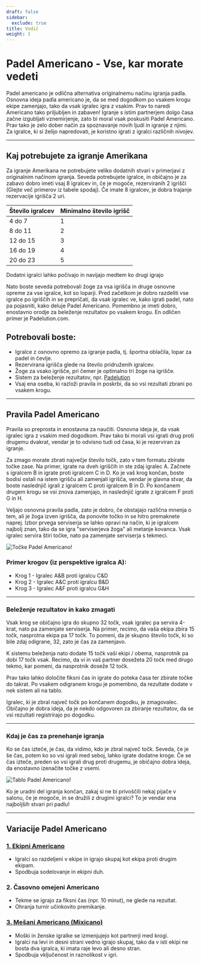 ```yaml
---
draft: false
sidebar:
  exclude: true
title: Vodič
weight: 1
---
```

# Padel Americano - Vse, kar morate vedeti

Padel americano je odlična alternativa originalnemu načinu igranja padla. Osnovna ideja padla americano je, da se med dogodkom po vsakem krogu ekipe zamenjajo, tako da vsak igralec igra z vsakim. Prav to naredi Americano tako priljubljen in zabaven! Igranje s istim partnerjem dolgo časa začne izgubljati vznemirjenje, zato bi moral vsak poskusiti Padel Americano. Prav tako je zelo dober način za spoznavanje novih ljudi in igranje z njimi. Za igralce, ki si želijo napredovati, je koristno igrati z igralci različnih nivojev.

---

## Kaj potrebujete za igranje Amerikana

Za igranje Amerikana ne potrebujete veliko dodatnih stvari v primerjavi z originalnim načinom igranja. Seveda potrebujete igralce, in običajno je za zabavo dobro imeti vsaj 8 igralcev in, če je mogoče, rezerviranih 2 igrišči (Glejte več primerov iz tabele spodaj). Če imate 8 igralcev, je dobra trajanje rezervacije igrišča 2 uri.

| Število igralcev                                         | Minimalno število igrišč |
|-----------------------------------------------------------|--------------------------|
|                           4 do 7                          |             1            |
|                          8 do 11                          |             2            |
|                          12 do 15                         |             3            |
|                          16 do 19                         |             4            |
|                          20 do 23                         |             5            |



Dodatni igralci lahko počivajo in navijajo medtem ko drugi igrajo

Nato boste seveda potrebovali žoge za vsa igrišča in druge osnovne opreme za vse igralce, kot so loparji. Pred začetkom je dobro razdeliti vse igralce po igriščih in se prepričati, da vsak igralec ve, kako igrati padel, nato pa pojasniti, kako deluje Padel Americano. Pomembno je imeti dobro, enostavno orodje za beleženje rezultatov po vsakem krogu. En odličen primer je Padelution.com.

## Potrebovali boste:

- Igralce z osnovno opremo za igranje padla, tj. športna oblačila, lopar za padel in čevlje.
- Rezervirana igrišča glede na število pridruženih igralcev.
- Žoge za vsako igrišče, pri čemer je optimalno tri žoge na igrišče.
- Sistem za beleženje rezultatov, npr. [Padelution](https://padelution.com/americano)
- Vsaj ena oseba, ki razloži pravila in poskrbi, da so vsi rezultati zbrani po vsakem krogu.

---
## Pravila Padel Americano

Pravila so preprosta in enostavna za naučiti. Osnovna ideja je, da vsak igralec igra z vsakim med dogodkom. Prav tako bi morali vsi igrati drug proti drugemu dvakrat, vendar je to odvisno tudi od časa, ki je rezerviran za igranje.

Za zmago morate zbrati največje število točk, zato v tem formatu zbirate točke zase. Na primer, igrate na dveh igriščih in ste zdaj igralec A. Začnete s igralcem B in igrate proti igralcem C in D. Ko je vaš krog končan, boste bodisi ostali na istem igrišču ali zamenjali igrišča, vendar je glavna stvar, da boste naslednjič igrali z igralcem C proti igralcem B in D. Po končanem drugem krogu se vsi znova zamenjajo, in naslednjič igrate z igralcem F proti G in H.

Veljajo osnovna pravila padla, zato je dobro, če obstajajo različna mnenja o tem, ali je žoga izven igrišča, da ponovite točko in se hitro premaknete naprej. Izbor prvega serviserja se lahko opravi na način, ki je igralcem najbolj znan, tako da se igra "serviserjeva žoga" ali metanje kovanca. Vsak igralec servira štiri točke, nato pa zamenjate serviserja s tekmeci.

![Točke Padel Americano!](/sl/images/padel-americano.png "Točke Padel Americano!")

### Primer krogov (iz perspektive igralca A):
- Krog 1 - Igralec A&B proti igralcu C&D
- Krog 2  - Igralec A&C proti igralcu B&D
- Krog 3 - Igralec A&F proti igralcu G&H

---

### Beleženje rezultatov in kako zmagati
Vsak krog se običajno igra do skupno 32 točk, vsak igralec pa servira 4-krat, nato pa zamenjate serviserja. Na primer, recimo, da vaša ekipa zbira 15 točk, nasprotna ekipa pa 17 točk. To pomeni, da je skupno število točk, ki so bile zdaj odigrane, 32, zato je čas za zamenjavo.

K sistemu beleženja nato dodate 15 točk vaši ekipi / obema, nasprotnik pa dobi 17 točk vsak. Recimo, da vi in vaš partner dosežeta 20 točk med drugo tekmo, kar pomeni, da nasprotnik doseže 12 točk.

Prav tako lahko določite fiksni čas in igrate do poteka časa ter zbirate točke do takrat. Po vsakem odigranem krogu je pomembno, da rezultate dodate v nek sistem ali na tablo.

Igralec, ki je zbral največ točk po končanem dogodku, je zmagovalec. Običajno je dobra ideja, da je nekdo odgovoren za zbiranje rezultatov, da se vsi rezultati registrirajo po dogodku.

---

### Kdaj je čas za prenehanje igranja
Ko se čas izteče, je čas, da vidimo, kdo je zbral največ točk. Seveda, če je še čas, potem ko so vsi igrali med seboj, lahko igrate dodatne kroge. Če se čas izteče, preden so vsi igrali drug proti drugemu, je običajno dobra ideja, da enostavno izenačite točke z vsemi.

![Tablo Padel Americano!](/sl/assets/padel-americano-scoreboard.png "Tablo Padel Americano!")

Ko je uradni del igranja končan, zakaj si ne bi privoščili nekaj pijače v salonu, če je mogoče, in se družili z drugimi igralci? To je vendar ena najboljših stvari pri padlu!

---

## Variacije Padel Americano

### [1. Ekipni Americano](/sl/team-americano)
- Igralci so razdeljeni v ekipe in igrajo skupaj kot ekipa proti drugim ekipam.
- Spodbuja sodelovanje in ekipni duh.

### 2. Časovno omejeni Americano
- Tekme se igrajo za fiksni čas (npr. 10 minut), ne glede na rezultat.
- Ohranja turnir učinkovito premikanje.

### [3. Mešani Americano (Mixicano)](/sl/mixicano)
- Moški in ženske igralke se izmenjujejo kot partnerji med krogi.
- Igralci na levi in desni strani vedno igrajo skupaj, tako da v isti ekipi ne bosta dva igralca, ki imata raje levo ali desno stran.
- Spodbuja vključenost in raznolikost v igri.